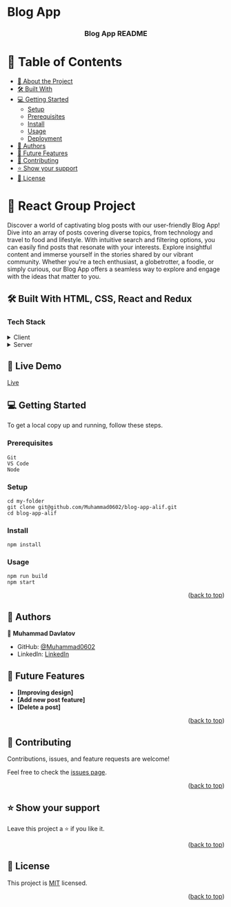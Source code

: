 # Blog App

<a name="readme-top"></a>

<div align="center">

  <h3><b> Blog App README</b></h3>

</div>

# 📗 Table of Contents

- [📖 About the Project](#about-project)
- [🛠 Built With](#built-with)
- [💻 Getting Started](#getting-started)
  - [Setup](#setup)
  - [Prerequisites](#prerequisites)
  - [Install](#install)
  - [Usage](#usage)
  - [Deployment](#triangular_flag_on_post-deployment)
- [👥 Authors](#authors)
- [🔭 Future Features](#future-features)
- [🤝 Contributing](#contributing)
- [⭐️ Show your support](#support)
- [📝 License](#license)

# 📖 React Group Project <a name="about-project"></a>

Discover a world of captivating blog posts with our user-friendly Blog App! Dive into an array of posts covering diverse topics, from technology and travel to food and lifestyle. With intuitive search and filtering options, you can easily find posts that resonate with your interests. Explore insightful content and immerse yourself in the stories shared by our vibrant community. Whether you're a tech enthusiast, a globetrotter, a foodie, or simply curious, our Blog App offers a seamless way to explore and engage with the ideas that matter to you.

## 🛠 Built With HTML, CSS, React and Redux <a name="built-with"></a>

### Tech Stack <a name="tech-stack"></a>

<details>
  <summary>Client</summary>
  <ul>
    <li><a href="https://code.visualstudio.com/">Visual Studio Code</a></li>
  </ul>
</details>

<details>
  <summary>Server</summary>
  <ul>
    <li><a href="https://github.com/">GitHub</a></li>
  </ul>
</details>

## 🚀 Live Demo <a name="live-demo"></a>

<a href="">Live</a>

## 💻 Getting Started <a name="getting-started"></a>

To get a local copy up and running, follow these steps.

### Prerequisites

```
Git
VS Code
Node
```

### Setup

```
cd my-folder
git clone git@github.com/Muhammad0602/blog-app-alif.git
cd blog-app-alif
```

### Install

```
npm install
```

### Usage

```
npm run build
npm start
```


<p align="right">(<a href="#readme-top">back to top</a>)</p>

## 👥 Authors <a name="authors"></a>

👤 **Muhammad Davlatov**

- GitHub: [@Muhammad0602](https://github.com/Muhammad0602)
- LinkedIn: [LinkedIn](https://www.linkedin.com/in/muhammad-davlatov-6a8536254/)

## 🔭 Future Features <a name="future-features"></a>

- **[Improving design]**
- **[Add new post feature]**
- **[Delete a post]**

<p align="right">(<a href="#readme-top">back to top</a>)</p>

## 🤝 Contributing <a name="contributing"></a>

Contributions, issues, and feature requests are welcome!

Feel free to check the [issues page](https://github.com/Muhammad0602/best-book/issues).

<p align="right">(<a href="#readme-top">back to top</a>)</p>

## ⭐️ Show your support <a name="support"></a>

Leave this project a ⭐️ if you like it.

<p align="right">(<a href="#readme-top">back to top</a>)</p>


## 📝 License <a name="license"></a>

This project is [MIT](LICENSE) licensed.

<p align="right">(<a href="#readme-top">back to top</a>)</p>
